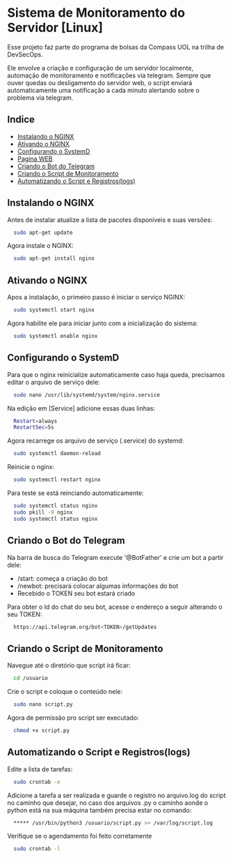 
# Sistema de Monitoramento do Servidor [Linux]

Esse projeto faz parte do programa de bolsas da Compass UOL na trilha de DevSecOps.

Ele envolve a criação e configuração de um servidor localmente, automação de monitoramento e notificações via telegram. Sempre que ouver quedas ou desligamento do servidor web, o script enviará automaticamente uma notificação a cada minuto alertando sobre o problema via telegram.
## Indice

 - [Instalando o NGINX](#Instalando-o-NGINX)
 - [Ativando o NGINX](#Ativando-o-NGINX)
 - [Configurando o SystemD](#Configurando-o-SystemD)
 - [Pagina WEB](https://awesomeopensource.com/project/elangosundar/awesome-README-templates)
 - [Criando o Bot do Telegram](#Criando-o-Bot-do-Telegram)
 - [Criando o Script de Monitoramento](#Criando-o-Script-de-Monitoramento)
 - [Automatizando o Script e Registros(logs)](#Automatizando-o-Script-e-Registros(logs))


## Instalando o NGINX

Antes de instalar atualize a lista de pacotes disponiveis e suas versões:

```bash
  sudo apt-get update
```

Agora instale o NGINX:

```bash
  sudo apt-get install nginx
```
## Ativando o NGINX

Apos a instalação, o primeiro passo é iniciar o serviço NGINX:

```bash
  sudo systemctl start nginx
```

Agora habilite ele para iniciar junto com a inicialização do sistema:

```bash
  sudo systemctl enable nginx
```

## Configurando o SystemD

Para que o nginx reinicialize automaticamente caso haja queda, precisamos editar o arquivo de serviço dele:

```bash
  sudo nano /usr/lib/systemd/system/nginx.service 
```

Na edição em [Service] adicione essas duas linhas:

```bash
  Restart=always 
  RestartSec=5s 
```

Agora recarrege os arquivo de serviço (.service) do systemd:

```bash
  sudo systemctl daemon-reload
```

Reinicie o nginx:

```bash
  sudo systemctl restart nginx
```

Para teste se está reinciando automaticamente:

```bash
  sudo systemctl status nginx
  sudo pkill -9 nginx
  sudo systemctl status nginx
```



## Criando o Bot do Telegram

Na barra de busca do Telegram execute '@BotFather' e crie um bot a partir dele:

  - /start: começa a criação do bot
  - /newbot: precisará colocar algumas informações do bot
  - Recebido o TOKEN seu bot estará criado

Para obter o Id do chat do seu bot, acesse o endereço a seguir alterando o seu TOKEN:

```bash
  https://api.telegram.org/bot<TOKEN>/getUpdates
```

## Criando o Script de Monitoramento

Navegue até o diretório que script irá ficar:

```bash
  cd /usuario
```

Crie o script e coloque o conteúdo nele:

```bash
  sudo nano script.py
```

Agora de permissão pro script ser executado:

```bash
  chmod +x script.py
```

## Automatizando o Script e Registros(logs)

Edite a lista de tarefas:

```bash
  sudo crontab -e
```

Adicione a tarefa a ser realizada e guarde o registro no arquivo.log do script no caminho que desejar, no caso dos arquivos .py o caminho aonde o python está na sua máquina também precisa estar no comando:

```bash
  ***** /usr/bin/python3 /usuario/script.py >> /var/log/script.log
```

Verifique se o agendamento foi feito corretamente

```bash
  sudo crontab -l
```
